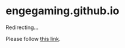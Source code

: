 # engegaming.github.io
<!DOCTYPE html>
<html>
  <head>
    <meta http-equiv="refresh" content="1; url='https://dilsmp.github.io/index.html'" />
  </head>
  <body>
    <p>Redirecting...</p>
    <p>Please follow <a href="https://dilsmp.github.io/index.html">this link</a>.</p>
  </body>
</html>
